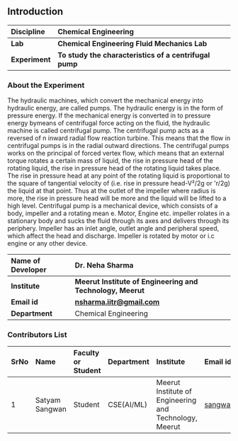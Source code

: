 ## Introduction


<b>Discipline | <b>Chemical Engineering
:--|:--|
<b> Lab | <b> Chemical Engineering Fluid Mechanics Lab
<b> Experiment|     <b> To study the characteristics of a centrifugal pump

### About the Experiment 

The hydraulic machines, which convert the mechanical energy into hydraulic energy, are called pumps. The hydraulic energy is in the form of pressure energy. If the mechanical energy is converted in to pressure energy bymeans of centrifugal force acting on the fluid, the hydraulic machine is called centrifugal pump. The centrifugal pump acts as a reversed of n inward radial flow reaction turbine. This means that the flow in centrifugal pumps is in the radial outward directions. The centrifugal pumps works on the principal of forced vertex flow, which means that an external torque rotates a certain mass of liquid, the rise in pressure head of the rotating liquid, the rise in pressure head of the rotating liquid takes place. The rise in pressure head at any point of the rotating liquid is proportional to the square of tangential velocity of (i.e. rise in pressure head-V²/2g or 'r/2g) the liquid at that point. Thus at the outlet of the impeller where radius is more, the rise in pressure head will be more and the liquid will be lifted to a high level. Centrifugal pump is a mechanical device, which consists of a body, impeller and a rotating mean e. Motor, Engine etc. impeller rolates in a stationary body and sucks the fluid through its axes and delivers through its periphery. Impeller has an inlet angle, outlet angle and peripheral speed, which affect the head and discharge. Impeller is rotated by motor or i.c engine or any other device.

<b>Name of Developer | <b> Dr. Neha Sharma 
:--|:--|
<b> Institute | <b>  Meerut Institute of Engineering and Technology, Meerut
<b> Email id|     <b>  	nsharma.iitr@gmail.com
<b> Department |  	Chemical Engineering

### Contributors List

SrNo | Name | Faculty or Student | Department| Institute | Email id
:--|:--|:--|:--|:--|:--|
1 |Satyam Sangwan |Student | CSE(AI/ML)| Meerut Institute of Engineering and Technology, Meerut |sangwanmadhu2003@gmail.com

